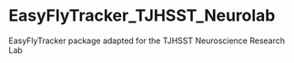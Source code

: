 # EasyFlyTracker_TJHSST_Neurolab
EasyFlyTracker package adapted for the TJHSST Neuroscience Research Lab
